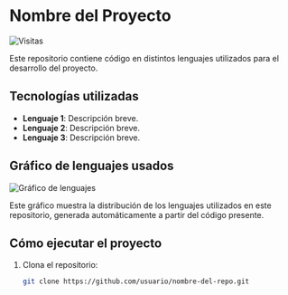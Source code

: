 # Nombre del Proyecto

![Visitas](https://hits.seeyoufarm.com/api/count/incr/badge.svg?url=https://github.com/korbek99/nombre-del-repo&count_bg=%2379C83D&title_bg=%23555555&icon=&icon_color=%23E7E7E7&title=visitas&edge_flat=false)

Este repositorio contiene código en distintos lenguajes utilizados para el desarrollo del proyecto.

## Tecnologías utilizadas

- **Lenguaje 1**: Descripción breve.
- **Lenguaje 2**: Descripción breve.
- **Lenguaje 3**: Descripción breve.
  
## Gráfico de lenguajes usados

![Gráfico de lenguajes](https://github-readme-stats.vercel.app/api/top-langs/?username=korbek99&layout=compact&langs_count=6)

Este gráfico muestra la distribución de los lenguajes utilizados en este repositorio, generada automáticamente a partir del código presente.

## Cómo ejecutar el proyecto

1. Clona el repositorio:
   ```bash
   git clone https://github.com/usuario/nombre-del-repo.git


<!--
**korbek99/korbek99** is a ✨ _special_ ✨ repository because its `README.md` (this file) appears on your GitHub profile.

Here are some ideas to get you started:

- 🔭 I’m currently working on ...
- 🌱 I’m currently learning ...
- 👯 I’m looking to collaborate on ...
- 🤔 I’m looking for help with ...
- 💬 Ask me about ...
- 📫 How to reach me: ...
- 😄 Pronouns: ...
- ⚡ Fun fact: ...
-->
